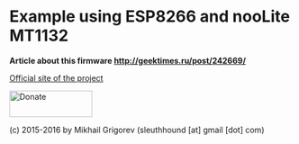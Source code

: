 Example using ESP8266 and nooLite MT1132
========================================

<b>Article about this firmware http://geektimes.ru/post/242669/</b>

<a href="http://programs74.ru/">Official site of the project</a>

<a href="https://www.paypal.com/cgi-bin/webscr?cmd=_s-xclick&hosted_button_id=KEZT6SQ9FRRFE"><img height="47" width="147" src="donate-en.bmp" alt="Donate" title="Donate"></a>

(c) 2015-2016 by Mikhail Grigorev (sleuthhound [at] gmail [dot] com)
